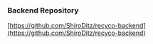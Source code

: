 ### Backend Repository

[https://github.com/ShiroDitz/recyco-backend](https://github.com/ShiroDitz/recyco-backend)
